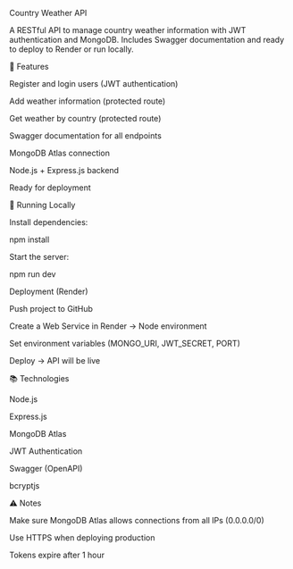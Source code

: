 Country Weather API

A RESTful API to manage country weather information with JWT authentication and MongoDB.
Includes Swagger documentation and ready to deploy to Render or run locally.

🌟 Features

Register and login users (JWT authentication)

Add weather information (protected route)

Get weather by country (protected route)

Swagger documentation for all endpoints

MongoDB Atlas connection

Node.js + Express.js backend

Ready for deployment

🚀 Running Locally

Install dependencies:

npm install


Start the server:

npm run dev

Deployment (Render)

Push project to GitHub

Create a Web Service in Render → Node environment

Set environment variables (MONGO_URI, JWT_SECRET, PORT)

Deploy → API will be live

📚 Technologies

Node.js

Express.js

MongoDB Atlas

JWT Authentication

Swagger (OpenAPI)

bcryptjs

⚠️ Notes

Make sure MongoDB Atlas allows connections from all IPs (0.0.0.0/0)

Use HTTPS when deploying production

Tokens expire after 1 hour
